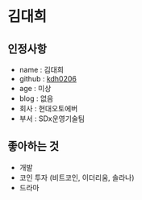 # 김대희

## 인정사항
- name : 김대희
- github : [kdh0206](https://github.com/Kim-Dae-Hee)
- age : 미상
- blog : 없음
- 회사 : 현대오토에버
- 부서 : SDx운영기술팀

## 좋아하는 것
- 개발
- 코인 투자 (비트코인, 이더리움, 솔라나)
- 드라마

